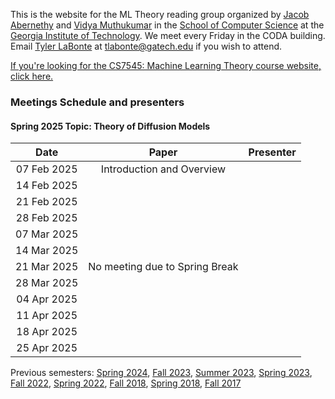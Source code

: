 This is the website for the ML Theory reading group organized by [Jacob Abernethy](https://www.cc.gatech.edu/~jabernethy9/) and [Vidya Muthukumar](https://vmuthukumar.ece.gatech.edu/) in the [School of Computer Science](https://www.scs.gatech.edu/) at the [Georgia Institute of Technology](http://www.gatech.edu/). We meet every Friday in the CODA building. Email [Tyler LaBonte](https://tyler-labonte.com) at <tlabonte@gatech.edu> if you wish to attend.

[If you're looking for the CS7545: Machine Learning Theory course website, click here.](./CS7545)

### Meetings Schedule and presenters

#### Spring 2025 Topic: Theory of Diffusion Models 

| Date        | Paper                                                                                                                          | Presenter                                                                    |
| :---------: | :----------------------------------------------------------------------------------------------------------------------------: | :--------------------------------------------------------------------------: |
| 07 Feb 2025 | Introduction and Overview | |
| 14 Feb 2025 | |
| 21 Feb 2025 | |
| 28 Feb 2025 | |
| 07 Mar 2025 | |
| 14 Mar 2025 | |
| 21 Mar 2025 | No meeting due to Spring Break |
| 28 Mar 2025 | |
| 04 Apr 2025 | |
| 11 Apr 2025 | |
| 18 Apr 2025 | |
| 25 Apr 2025 | |

Previous semesters: [Spring 2024](spring24), [Fall 2023](fall23), [Summer 2023](summer23), [Spring 2023](spring23), [Fall 2022](fall22), [Spring 2022](spring22), [Fall 2018](fall18), [Spring 2018](spring18), [Fall 2017](fall17)
